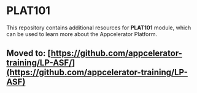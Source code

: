 # PLAT101

This repository contains additional resources for **PLAT101** module, which can be used to learn more about the Appcelerator Platform. 

## Moved to: [https://github.com/appcelerator-training/LP-ASF/](https://github.com/appcelerator-training/LP-ASF)